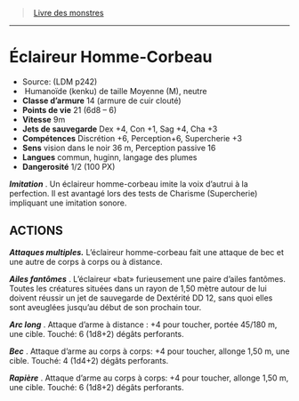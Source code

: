 ﻿> [Livre des monstres](tome_of_beasts.md)

---

# Éclaireur Homme-Corbeau

- Source: (LDM p242)
-  Humanoïde (kenku) de taille Moyenne (M), neutre
- **Classe d’armure** 14 (armure de cuir clouté)
- **Points de vie** 21 (6d8 – 6)
- **Vitesse** 9m
- **Jets de sauvegarde** Dex +4, Con +1, Sag +4, Cha +3
- **Compétences** Discrétion +6, Perception+6, Supercherie +3
- **Sens** vision dans le noir 36 m, Perception passive 16
- **Langues** commun, huginn, langage des plumes
- **Dangerosité** 1/2 (100 PX)

**_Imitation_** . Un éclaireur homme-corbeau imite la voix d’autrui à la perfection. Il est avantagé lors des tests de Charisme (Supercherie) impliquant une imitation sonore.

## ACTIONS

**_Attaques multiples._** L’éclaireur homme-corbeau fait une attaque de bec et une autre de corps à corps ou à distance.

**_Ailes fantômes_** . L’éclaireur «bat» furieusement une paire d’ailes fantômes. Toutes les créatures situées dans un rayon de 1,50 mètre autour de lui doivent réussir un jet de sauvegarde de Dextérité DD 12, sans quoi elles sont aveuglées jusqu’au début de son prochain tour.

**_Arc long_** . Attaque d’arme à distance : +4 pour toucher, portée 45/180 m, une cible. Touché: 6 (1d8+2) dégâts perforants.

**_Bec_** . Attaque d’arme au corps à corps: +4 pour toucher, allonge 1,50 m, une cible. Touché: 4 (1d4+2) dégâts perforants.

**_Rapière_** . Attaque d’arme au corps à corps: +4 pour toucher, allonge 1,50 m, une cible. Touché: 6 (1d8+2) dégâts perforants.

